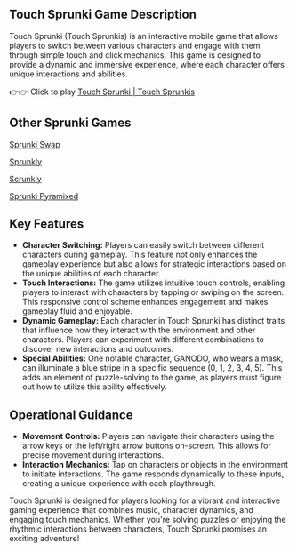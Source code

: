 ## Touch Sprunki Game Description
Touch Sprunki (Touch Sprunkis) is an interactive mobile game that allows players to switch between various characters and engage with them through simple touch and click mechanics. This game is designed to provide a dynamic and immersive experience, where each character offers unique interactions and abilities.

👉👉 Click to play [Touch Sprunki | Touch Sprunkis](https://sprunkly.org/game/touch-sprunki)

## Other Sprunki Games

[Sprunki Swap](https://scrunkly.cc/game/sprunki-swap-showcase)

[Sprunkly](https://sprunkly.org/)

[Scrunkly](https://scrunkly.cc/)

[Sprunki Pyramixed](https://sprunkipyraminx.org/)

## Key Features

- **Character Switching:** Players can easily switch between different characters during gameplay. This feature not only enhances the gameplay experience but also allows for strategic interactions based on the unique abilities of each character.
- **Touch Interactions:** The game utilizes intuitive touch controls, enabling players to interact with characters by tapping or swiping on the screen. This responsive control scheme enhances engagement and makes gameplay fluid and enjoyable.
- **Dynamic Gameplay:** Each character in Touch Sprunki has distinct traits that influence how they interact with the environment and other characters. Players can experiment with different combinations to discover new interactions and outcomes.
- **Special Abilities:** One notable character, GANODO, who wears a mask, can illuminate a blue stripe in a specific sequence (0, 1, 2, 3, 4, 5). This adds an element of puzzle-solving to the game, as players must figure out how to utilize this ability effectively.

## Operational Guidance

- **Movement Controls:** Players can navigate their characters using the arrow keys or the left/right arrow buttons on-screen. This allows for precise movement during interactions.
- **Interaction Mechanics:** Tap on characters or objects in the environment to initiate interactions. The game responds dynamically to these inputs, creating a unique experience with each playthrough.

Touch Sprunki is designed for players looking for a vibrant and interactive gaming experience that combines music, character dynamics, and engaging touch mechanics. Whether you're solving puzzles or enjoying the rhythmic interactions between characters, Touch Sprunki promises an exciting adventure!
